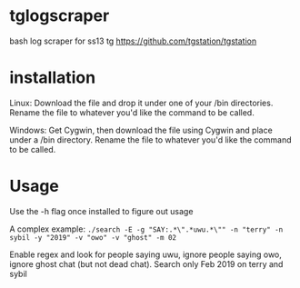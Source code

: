 # tglogscraper
bash log scraper for ss13 tg https://github.com/tgstation/tgstation

# installation
Linux: Download the file and drop it under one of your /bin directories. Rename the file to whatever you'd like the command to be called.

Windows: Get Cygwin, then download the file using Cygwin and place under a /bin directory. Rename the file to whatever you'd like the command to be called.

# Usage
Use the -h flag once installed to figure out usage

A complex example:
`./search -E -g "SAY:.*\".*uwu.*\"" -n "terry" -n sybil -y "2019" -v "owo" -v "ghost" -m 02`

Enable regex and look for people saying uwu, ignore people saying owo, ignore ghost chat (but not dead chat). Search only Feb 2019 on terry and sybil
